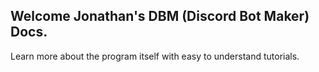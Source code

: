 ## Welcome Jonathan's DBM (Discord Bot Maker) Docs.

Learn more about the program itself with easy to understand tutorials.
